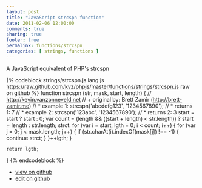 ```yaml
---
layout: post
title: "JavaScript strcspn function"
date: 2011-02-06 12:00:00
comments: true
sharing: true
footer: true
permalink: functions/strcspn
categories: [ strings, functions ]
---
```

A JavaScript equivalent of PHP's strcspn
<!-- more -->
{% codeblock strings/strcspn.js lang:js https://raw.github.com/kvz/phpjs/master/functions/strings/strcspn.js raw on github %}
function strcspn (str, mask, start, length) {
    // http://kevin.vanzonneveld.net
    // +   original by: Brett Zamir (http://brett-zamir.me)
    // *     example 1: strcspn('abcdefg123', '1234567890');
    // *     returns 1: 7
    // *     example 2: strcspn('123abc', '1234567890');
    // *     returns 2: 3
    start = start ? start : 0;
    var count = (length && ((start + length) < str.length)) ? start + length : str.length;
    strct: for (var i = start, lgth = 0; i < count; i++) {
        for (var j = 0; j < mask.length; j++) {
            if (str.charAt(i).indexOf(mask[j]) !== -1) {
                continue strct;
            }
        }++lgth;
    }

    return lgth;
}
{% endcodeblock %}
<ul>
 <li><a href="https://github.com/kvz/phpjs/blob/master/functions/strings/strcspn.js">view on github</a></li>
 <li><a href="https://github.com/kvz/phpjs/edit/master/functions/strings/strcspn.js">edit on github</a></li>
</ul>
